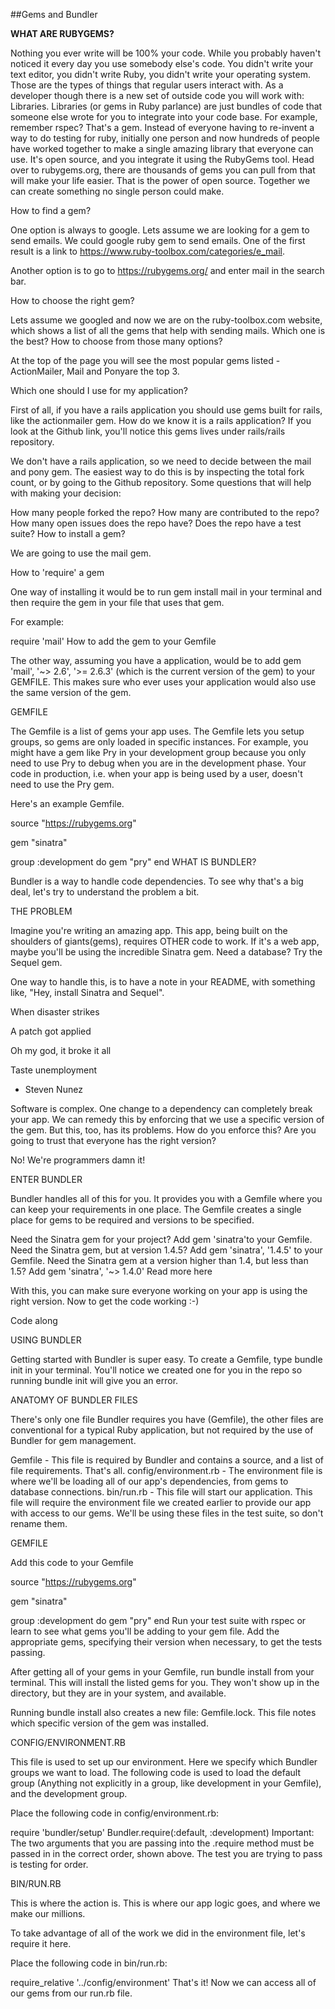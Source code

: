 ##Gems and Bundler

**WHAT ARE RUBYGEMS?**

Nothing you ever write will be 100% your code. While you probably haven't noticed it every day you use somebody else's code. You didn't write your text editor, you didn't write Ruby, you didn't write your operating system. Those are the types of things that regular users interact with. As a developer though there is a new set of outside code you will work with: Libraries. Libraries (or gems in Ruby parlance) are just bundles of code that someone else wrote for you to integrate into your code base. For example, remember rspec? That's a gem. Instead of everyone having to re-invent a way to do testing for ruby, initially one person and now hundreds of people have worked together to make a single amazing library that everyone can use. It's open source, and you integrate it using the RubyGems tool. Head over to rubygems.org, there are thousands of gems you can pull from that will make your life easier. That is the power of open source. Together we can create something no single person could make.

How to find a gem?

One option is always to google. Lets assume we are looking for a gem to send emails. We could google ruby gem to send emails. One of the first result is a link to https://www.ruby-toolbox.com/categories/e_mail.

Another option is to go to https://rubygems.org/ and enter mail in the search bar.

How to choose the right gem?

Lets assume we googled and now we are on the ruby-toolbox.com website, which shows a list of all the gems that help with sending mails. Which one is the best? How to choose from those many options?

At the top of the page you will see the most popular gems listed - ActionMailer, Mail and Ponyare the top 3.



Which one should I use for my application?

First of all, if you have a rails application you should use gems built for rails, like the actionmailer gem. How do we know it is a rails application? If you look at the Github link, you'll notice this gems lives under rails/rails repository.





We don't have a rails application, so we need to decide between the mail and pony gem. The easiest way to do this is by inspecting the total fork count, or by going to the Github repository. Some questions that will help with making your decision:

How many people forked the repo?
How many are contributed to the repo?
How many open issues does the repo have?
Does the repo have a test suite?
How to install a gem?

We are going to use the mail gem.

How to 'require' a gem

One way of installing it would be to run gem install mail in your terminal and then require the gem in your file that uses that gem.

For example:

require 'mail'
How to add the gem to your Gemfile

The other way, assuming you have a application, would be to add gem 'mail', '~> 2.6', '>= 2.6.3' (which is the current version of the gem) to your GEMFILE. This makes sure who ever uses your application would also use the same version of the gem.

GEMFILE

The Gemfile is a list of gems your app uses. The Gemfile lets you setup groups, so gems are only loaded in specific instances. For example, you might have a gem like Pry in your development group because you only need to use Pry to debug when you are in the development phase. Your code in production, i.e. when your app is being used by a user, doesn't need to use the Pry gem.

Here's an example Gemfile.

source "https://rubygems.org"
 
gem "sinatra"
 
group :development do
  gem "pry"
end
WHAT IS BUNDLER?

Bundler is a way to handle code dependencies. To see why that's a big deal, let's try to understand the problem a bit.

THE PROBLEM

Imagine you're writing an amazing app. This app, being built on the shoulders of giants(gems), requires OTHER code to work. If it's a web app, maybe you'll be using the incredible Sinatra gem. Need a database? Try the Sequel gem.

One way to handle this, is to have a note in your README, with something like, "Hey, install Sinatra and Sequel".

When disaster strikes

A patch got applied

Oh my god, it broke it all

Taste unemployment

- Steven Nunez

Software is complex. One change to a dependency can completely break your app. We can remedy this by enforcing that we use a specific version of the gem. But this, too, has its problems. How do you enforce this? Are you going to trust that everyone has the right version?

No! We're programmers damn it!

ENTER BUNDLER

Bundler handles all of this for you. It provides you with a Gemfile where you can keep your requirements in one place. The Gemfile creates a single place for gems to be required and versions to be specified.

Need the Sinatra gem for your project? Add gem 'sinatra'to your Gemfile.
Need the Sinatra gem, but at version 1.4.5? Add gem 'sinatra', '1.4.5' to your Gemfile.
Need the Sinatra gem at a version higher than 1.4, but less than 1.5? Add gem 'sinatra', '~> 1.4.0'
Read more here

With this, you can make sure everyone working on your app is using the right version. Now to get the code working :-)

Code along

USING BUNDLER

Getting started with Bundler is super easy. To create a Gemfile, type bundle init in your terminal. You'll notice we created one for you in the repo so running bundle init will give you an error.

ANATOMY OF BUNDLER FILES

There's only one file Bundler requires you have (Gemfile), the other files are conventional for a typical Ruby application, but not required by the use of Bundler for gem management.

Gemfile - This file is required by Bundler and contains a source, and a list of file requirements. That's all.
config/environment.rb - The environment file is where we'll be loading all of our app's dependencies, from gems to database connections.
bin/run.rb - This file will start our application. This file will require the environment file we created earlier to provide our app with access to our gems.
We'll be using these files in the test suite, so don't rename them.

GEMFILE

Add this code to your Gemfile

source "https://rubygems.org"
 
gem "sinatra"
 
group :development do
  gem "pry"
end
Run your test suite with rspec or learn to see what gems you'll be adding to your gem file. Add the appropriate gems, specifying their version when necessary, to get the tests passing.

After getting all of your gems in your Gemfile, run bundle install from your terminal. This will install the listed gems for you. They won't show up in the directory, but they are in your system, and available.

Running bundle install also creates a new file: Gemfile.lock. This file notes which specific version of the gem was installed.

CONFIG/ENVIRONMENT.RB

This file is used to set up our environment. Here we specify which Bundler groups we want to load. The following code is used to load the default group (Anything not explicitly in a group, like development in your Gemfile), and the development group.

Place the following code in config/environment.rb:

require 'bundler/setup'
Bundler.require(:default, :development)
Important: The two arguments that you are passing into the .require method must be passed in in the correct order, shown above. The test you are trying to pass is testing for order.

BIN/RUN.RB

This is where the action is. This is where our app logic goes, and where we make our millions.

To take advantage of all of the work we did in the environment file, let's require it here.

Place the following code in bin/run.rb:

require_relative '../config/environment'
That's it! Now we can access all of our gems from our run.rb file.